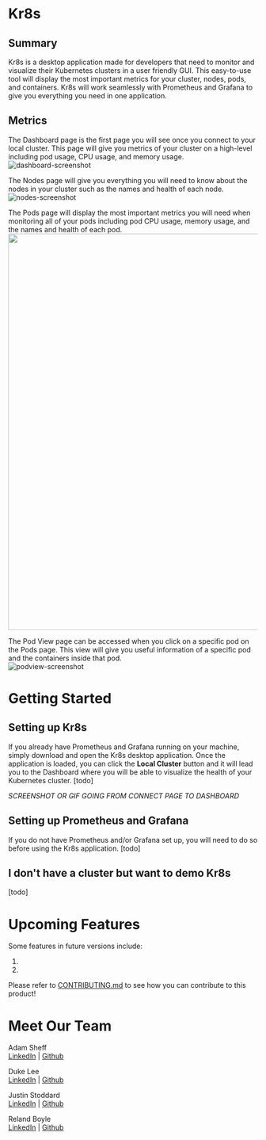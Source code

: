 # Kr8s

## Summary

Kr8s is a desktop application made for developers that need to monitor and visualize their Kubernetes clusters in a user friendly GUI. This easy-to-use tool will display the most important metrics for your cluster, nodes, pods, and containers. Kr8s will work seamlessly with Prometheus and Grafana to give you everything you need in one application.

## Metrics

The Dashboard page is the first page you will see once you connect to your local cluster. This page will give you metrics of your cluster on a high-level including pod usage, CPU usage, and memory usage.  
![dashboard-screenshot](https://github.com/oslabs-beta/kr8s/blob/dev/docs/images/dashboard-screenshot.png)

The Nodes page will give you everything you will need to know about the nodes in your cluster such as the names and health of each node.  
![nodes-screenshot](https://github.com/oslabs-beta/kr8s/blob/dev/docs/images/nodes-screenshot.png)

The Pods page will display the most important metrics you will need when monitoring all of your pods including pod CPU usage, memory usage, and the names and health of each pod.  
<img src="https://media.giphy.com/media/SxELWUtpWU84Xzk0OT/giphy.gif" width="800" height="auto"/>

The Pod View page can be accessed when you click on a specific pod on the Pods page. This view will give you useful information of a specific pod and the containers inside that pod.  
![podview-screenshot](https://github.com/oslabs-beta/kr8s/blob/dev/docs/images/podview-screenshot.png)

# Getting Started

## Setting up Kr8s

If you already have Prometheus and Grafana running on your machine, simply download and open the Kr8s desktop application. Once the application is loaded, you can click the **Local Cluster** button and it will lead you to the Dashboard where you will be able to visualize the health of your Kubernetes cluster. [todo]

_SCREENSHOT OR GIF GOING FROM CONNECT PAGE TO DASHBOARD_

## Setting up Prometheus and Grafana

If you do not have Prometheus and/or Grafana set up, you will need to do so before using the Kr8s application. [todo]

## I don't have a cluster but want to demo Kr8s

[todo]

# Upcoming Features

Some features in future versions include:

1.
2.

Please refer to [CONTRIBUTING.md](https://github.com/oslabs-beta/kr8s/blob/dev/CONTRIBUTING.md) to see how you can contribute to this product!

# Meet Our Team

Adam Sheff  
[LinkedIn](https://www.linkedin.com/in/adam-sheff/) | [Github](https://github.com/adamISheff)

Duke Lee  
[LinkedIn](https://www.linkedin.com/in/duke-lee) | [Github](https://github.com/dukelee11)

Justin Stoddard  
[LinkedIn]() | [Github](https://github.com/jgstoddard)

Reland Boyle  
[LinkedIn](https://www.linkedin.com/in/relandboyle/) | [Github](https://github.com/GlorifiedBicycle)
